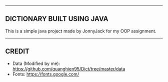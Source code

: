 ---------------------------    
DICTIONARY BUILT USING JAVA  
---------------------------  
  
This is a simple java project made by JonnyJack for my OOP assignment.  
  
------  
CREDIT  
------  
  
* Data (Modified by me): https://github.com/quanghien95/Dict/tree/master/data  
* Fonts: https://fonts.google.com/  
